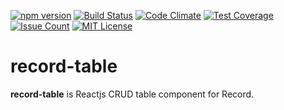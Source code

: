 [![npm version](https://badge.fury.io/js/record-table.svg)](https://badge.fury.io/js/record-table)
[![Build Status](https://travis-ci.org/koiketakayuki/record-table.svg?branch=master)](https://travis-ci.org/koiketakayuki/record-table)
[![Code Climate](https://codeclimate.com/github/koiketakayuki/record-table/badges/gpa.svg)](https://codeclimate.com/github/koiketakayuki/record-table)
[![Test Coverage](https://codeclimate.com/github/koiketakayuki/record-table/badges/coverage.svg)](https://codeclimate.com/github/koiketakayuki/record-table/coverage)
[![Issue Count](https://codeclimate.com/github/koiketakayuki/record-table/badges/issue_count.svg)](https://codeclimate.com/github/koiketakayuki/record-table)
[![MIT License](http://img.shields.io/badge/license-MIT-blue.svg?style=flat)](LICENSE)


# record-table

**record-table** is Reactjs CRUD table component for Record.